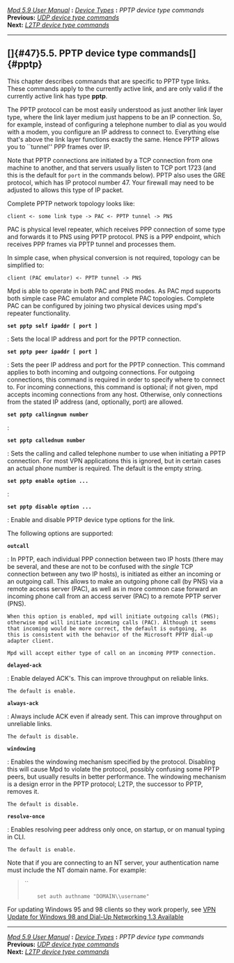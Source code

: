 [*Mpd 5.9 User Manual*](mpd.html) **:** [*Device Types*](mpd42.html)
**:** *PPTP device type commands*\
**Previous:** [*UDP device type commands*](mpd46.html)\
**Next:** [*L2TP device type commands*](mpd48.html)

------------------------------------------------------------------------

## []{#47}5.5. PPTP device type commands[]{#pptp}

This chapter describes commands that are specific to PPTP type links.
These commands apply to the currently active link, and are only valid if
the currently active link has type **pptp**.

The PPTP protocol can be most easily understood as just another link
layer type, where the link layer medium just happens to be an IP
connection. So, for example, instead of configuring a telephone number
to dial as you would with a modem, you configure an IP address to
connect to. Everything else that\'s above the link layer functions
exactly the same. Hence PPTP allows you to \`\`tunnel\'\' PPP frames
over IP.

Note that PPTP connections are initiated by a TCP connection from one
machine to another, and that servers usually listen to TCP port 1723
(and this is the default for `port` in the commands below). PPTP also
uses the GRE protocol, which has IP protocol number 47. Your firewall
may need to be adjusted to allows this type of IP packet.

Complete PPTP network topology looks like:

    client <- some link type -> PAC <- PPTP tunnel -> PNS

PAC is physical level repeater, which receives PPP connection of some
type and forwards it to PNS using PPTP protocol. PNS is a PPP endpoint,
which receives PPP frames via PPTP tunnel and processes them.

In simple case, when physical conversion is not required, topology can
be simplified to:

    client (PAC emulator) <- PPTP tunnel -> PNS

Mpd is able to operate in both PAC and PNS modes. As PAC mpd supports
both simple case PAC emulator and complete PAC topologies. Complete PAC
can be configured by joining two physical devices using mpd\'s repeater
functionality.

**`set pptp self ipaddr [ port ]`**

:   Sets the local IP address and port for the PPTP connection.

**`set pptp peer ipaddr [ port ]`**

:   Sets the peer IP address and port for the PPTP connection. This
    command applies to both incoming and outgoing connections. For
    outgoing connections, this command is required in order to specify
    where to connect to. For incoming connections, this command is
    optional; if not given, mpd accepts incoming connections from any
    host. Otherwise, only connections from the stated IP address (and,
    optionally, port) are allowed.

**`set pptp callingnum number`**

:   

**`set pptp callednum number`**

:   Sets the calling and called telephone number to use when initiating
    a PPTP connection. For most VPN applications this is ignored, but in
    certain cases an actual phone number is required. The default is the
    empty string.

**`set pptp enable option ... `**

:   

**`set pptp disable option ... `**

:   Enable and disable PPTP device type options for the link.

The following options are supported:

**`outcall`**

:   In PPTP, each individual PPP connection between two IP hosts (there
    may be several, and these are not to be confused with the *single*
    TCP connection between any two IP hosts), is initiated as either an
    incoming or an outgoing call. This allows to make an outgoing phone
    call (by PNS) via a remote access server (PAC), as well as in more
    common case forward an incoming phone call from an access server
    (PAC) to a remote PPTP server (PNS).

    When this option is enabled, mpd will initiate outgoing calls (PNS);
    otherwise mpd will initiate incoming calls (PAC). Although it seems
    that incoming would be more correct, the default is outgoing, as
    this is consistent with the behavior of the Microsoft PPTP dial-up
    adapter client.

    Mpd will accept either type of call on an incoming PPTP connection.

**`delayed-ack`**

:   Enable delayed ACK\'s. This can improve throughput on reliable
    links.

    The default is enable.

**`always-ack`**

:   Always include ACK even if already sent. This can improve throughput
    on unreliable links.

    The default is disable.

**`windowing`**

:   Enables the windowing mechanism specified by the protocol. Disabling
    this will cause Mpd to violate the protocol, possibly confusing some
    PPTP peers, but usually results in better performance. The windowing
    mechanism is a design error in the PPTP protocol; L2TP, the
    successor to PPTP, removes it.

    The default is disable.

**`resolve-once`**

:   Enables resolving peer address only once, on startup, or on manual
    typing in CLI.

    The default is enable.

Note that if you are connecting to an NT server, your authentication
name must include the NT domain name. For example:

> ``
>
>         set auth authname "DOMAIN\\username"

For updating Windows 95 and 98 clients so they work properly, see [VPN
Update for Windows 98 and Dial-Up Networking 1.3
Available](http://support.microsoft.com/default.aspx?scid=KB;EN-US;Q191540)

------------------------------------------------------------------------

[*Mpd 5.9 User Manual*](mpd.html) **:** [*Device Types*](mpd42.html)
**:** *PPTP device type commands*\
**Previous:** [*UDP device type commands*](mpd46.html)\
**Next:** [*L2TP device type commands*](mpd48.html)
